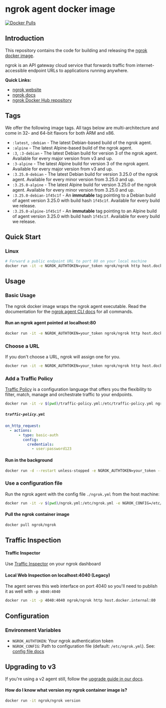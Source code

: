 # ngrok agent docker image

[![Docker Pulls](https://img.shields.io/docker/pulls/ngrok/ngrok.svg)](https://hub.docker.com/r/ngrok/ngrok)

## Introduction

This repository contains the code for building and releasing the [ngrok docker image][ngrok-dockerhub].

ngrok is an API gateway cloud service that forwards traffic from internet-accessible endpoint URLs to applications running anywhere.

**Quick Links:**
- [ngrok website][ngrok]
- [ngrok docs][ngrok-docs]
- [ngrok Docker Hub repository][ngrok-dockerhub]

## Tags

We offer the following image tags. All tags below are multi-architecture and come in 32- and 64-bit flavors for both ARM and x86.

- `:latest`, `:debian` - The latest Debian-based build of the ngrok agent.
- `:alpine` - The latest Alpine-based build of the ngrok agent.
- `:3`, `:3-debian` - The latest Debian build for version 3 of the ngrok agent. Available for every major version from v3 and up.
- `:3-alpine` - The latest Alpine build for version 3 of the ngrok agent. Available for every major version from v3 and up.
- `:3.25.0-debian` - The latest Debian build for version 3.25.0 of the ngrok agent. Available for every minor version from 3.25.0 and up.
- `:3.25.0-alpine` - The latest Alpine build for version 3.25.0 of the ngrok agent. Available for every minor version from 3.25.0 and up.
- `:3.25.0-debian-1f45c1f` - An **immutable** tag pointing to a Debian build of agent version 3.25.0 with build hash `1f45c1f`. Available for every build we release.
- `:3.25.0-alpine-1f45c1f` - An **immutable** tag pointing to an Alpine build of agent version 3.25.0 with build hash `1f45c1f`. Available for every build we release.

## Quick Start

### Linux

```bash
# Forward a public endpoint URL to port 80 on your local machine
docker run -it -e NGROK_AUTHTOKEN=your_token ngrok/ngrok http host.docker.internal:80
```

## Usage

### Basic Usage

The ngrok docker image wraps the ngrok agent executable. Read the documentation for the [ngrok agent CLI docs](https://ngrok.com/docs/agent/cli/) for all commands.

#### Run an ngrok agent pointed at localhost:80

```bash
docker run -it -e NGROK_AUTHTOKEN=your_token ngrok/ngrok http host.docker.internal:80
```

### Choose a URL

If you don't choose a URL, ngrok will assign one for you.

```bash
docker run -it -e NGROK_AUTHTOKEN=your_token ngrok/ngrok http host.docker.internal:80 --url https://your-url-here.ngrok.app
```

### Add a Traffic Policy

[Traffic Policy](https://ngrok.com/docs/traffic-policy/) is a configuration language that offers you the flexibility to filter, match, manage and orchestrate traffic to your endpoints.

```bash
docker run -it -v $(pwd)/traffic-policy.yml:/etc/traffic-policy.yml ngrok/ngrok:alpine http host.docker.internal:80 --traffic-policy-file /etc/traffic-policy.yml
```

##### `traffic-policy.yml`

```yaml
on_http_request:
  - actions:
      - type: basic-auth
        config:
          credentials:
            - user:password123
```

#### Run in the background

```bash
docker run -d --restart unless-stopped -e NGROK_AUTHTOKEN=your_token --name ngrok-agent ngrok/ngrok http host.docker.internal:80
```

### Use a configuration file

Run the ngrok agent with the config file `./ngrok.yml` from the host machine:

```bash
docker run -it -v $(pwd)/ngrok.yml:/etc/ngrok.yml -e NGROK_CONFIG=/etc/ngrok.yml ngrok/ngrok:alpine http host.docker.internal:80
```

#### Pull the ngrok container image

```bash
docker pull ngrok/ngrok
```

## Traffic Inspection

#### Traffic Inspector

Use [Traffic Inspector](https://dashboard.ngrok.com/ac_aHNlbPD0YUEUrqWbr9xZQJUflCx/traffic-inspector) on your ngrok dashboard

#### Local Web Inspection on localhost:4040 (Legacy)

The agent serves this web interface on port 4040 so you'll need to publish it as well with `-p 4040:4040`

```bash
docker run -it -p 4040:4040 ngrok/ngrok http host.docker.internal:80
```

## Configuration

### Environment Variables

- `NGROK_AUTHTOKEN`: Your ngrok authentication token
- `NGROK_CONFIG`: Path to configuration file (default: `/etc/ngrok.yml`). See: [config file docs](ngrok-config-docs)


## Upgrading to v3

If you're using a v2 agent still, follow the [upgrade guide in our docs](https://ngrok.com/docs/guides/upgrade-v2-v3).


#### How do I know what version my ngrok container image is?

```bash
docker run -it ngrok/ngrok version
```

[ngrok-dockerhub]: https://hub.docker.com/r/ngrok/ngrok
[ngrok]: https://ngrok.com/
[ngrok-docs]: https://ngrok.com/docs
[ngrok-config-docs]: https://ngrok.com/docs/agent/config/
